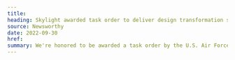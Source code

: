```yaml
---
title:
heading: Skylight awarded task order to deliver design transformation support to the USAF's Weather Systems Program Office
source: Newsworthy
date: 2022-09-30
href:
summary: We're honored to be awarded a task order by the U.S. Air Force (USAF), under the BESPIN Design Studio SBIR Phase III IDIQ, to help transform the way that the Weather Systems Program Office (WxPO) delivers human-centered design at scale. Our support is a critical component of WxPO's overall digital transformation strategy.
---
```

